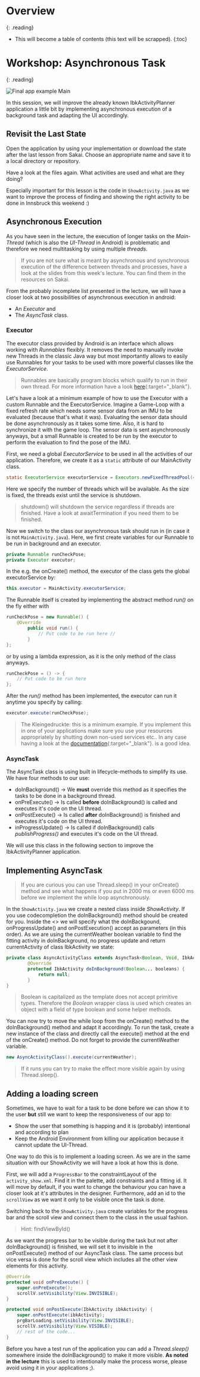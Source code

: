 # Overview
{: .reading}

* This will become a table of contents (this text will be scrapped).
{:toc}

# Workshop: Asynchronous Task
{: .reading}

![Final app example Main](../../assets/img/006_AsyncTask/AllScreens.png)


In this session, we will improve the already known IbkActivityPlanner application a little bit by implementing asynchronous execution of a background task and adapting the UI accordingly.

## Revisit the Last State

Open the application by using your implementation or download the state after the last lesson from Sakai.
Choose an appropriate name and save it to a local directory or repository.

Have a look at the files again.
What activities are used and what are they doing?

Especially important for this lesson is the code in `ShowActivity.java` as we want to improve the process of finding and showing the right activity to be done in Innsbruck this weekend :)

## Asynchronous Execution

As you have seen in the lecture, the execution of longer tasks on the *Main-Thread* (which is also the *UI-Thread* in Android) is problematic and therefore we need multitasking by using multiple *threads*.

>If you are not sure what is meant by asynchronous and synchronous execution of the difference between threads and processes, have a look at the slides from this week\'s lecture. You can find them in the resources on Sakai.

From the probably incomplete list presented in the lecture, we will have a closer look at two possibilities of asynchronous execution in android:
- An *Executor* and
- The *AsyncTask* class.

### Executor

The executor class provided by Android is an interface which allows working with *Runnables* flexibly. It removes the need to manually invoke new Threads in the classic Java way but most importantly allows to easily use Runnables for your tasks to be used with more powerful classes like the *ExecutorService*.
>Runnables are basically program blocks which qualify to run in their own thread. For more information have a look [here](https://developer.android.com/reference/java/lang/Runnable){:target="_blank"}.

Let\'s have a look at a minimum example of how to use the Executor with a custom Runnable and the ExecutorService. Imagine a Game-Loop with a fixed refresh rate which needs some sensor data from an IMU to be evaluated (because that\'s what it was). Evaluating the sensor data should be done asynchronously as it takes some time. Also, it is hard to synchronize it with the game loop. The sensor data is sent asynchronously anyways, but a small Runnable is created to be run by the executor to perform the evaluation to find the pose of the IMU.

First, we need a global *ExecutorService* to be used in all the activities of our application. Therefore, we create it as a `static` attribute of our MainActivity class.

````Java
static ExecutorService executorService = Executors.newFixedThreadPool(4);
````
Here we specify the number of threads which will be available. As the size is fixed, the threads exist until the service is shutdown.
>shutdown() will shutdown the service regardless if threads are finished. Have a look at awaitTermination if you need them to be finished.

Now we switch to the class our asynchronous task should run in (in case it is not `MainActivity.java`). Here, we first create variables for our Runnable to be run in background and an executor.
````Java
private Runnable runCheckPose;
private Executor executor;
````
In the e.g. the onCreate() method, the executor of the class gets the global executorService by:
````Java
this.executor = MainActivity.executorService;
````

The Runnable itself is created by implementing the abstract method *run()* on the fly either with
````Java
runCheckPose = new Runnable() {
	@Override
		public void run() {
			// Put code to be run here //
		}
};
````
or by using a lambda expression, as it is the only method of the class anyways.

````Java
runCheckPose = () -> {
	// Put code to be run here
};
````

After the *run()* method has been implemented, the executor can run it anytime you specify by calling:
````Java
executor.execute(runCheckPose);
````

>The Kleingedruckte: this is a minimum example. If you implement this in one of your applications make sure you use your resources appropriately by shutting down non-used services etc.. In any case having a look at the [documentation](https://developer.android.com/reference/java/util/concurrent/ExecutorService#submit(java.util.concurrent.Callable%3CT%3E)){:target="_blank"}. is a good idea.

### AsyncTask

The AsyncTask class is using built in lifecycle-methods to simplify its use. We have four methods to our use:
- doInBackground() -> We **must** override this method as it specifies the tasks to be done in a background thread.
- onPreExecute() -> Is called **before** doInBackground() is called and executes it\'s code on the UI thread.
- onPostExecute() -> Is called **after** doInBackground() is finished and executes it\'s code on the UI thread.
- inProgressUpdate() -> Is called if doInBackground() calls *publishProgress()* and executes it\'s code on the UI thread.

We will use this class in the following section to improve the IbkActivityPlanner application.

## Implementing AsyncTask

>If you are curious you can use Thread.sleep() in your onCreate() method and see what happens if you put in 2000 ms or even 6000 ms before we implement the while loop asynchronously.

In the `ShowActivity.java` we create a nested class inside *ShowActivity*. If you use codecompletion the doInBackground() method should be created for you. Inside the <> we will specify what the doInBackgound, onProgressUpdate() and onPostExecution() accept as parameters (in this order). As we are using the currentWeather boolean variable to find the fitting activity in doInBackground, no progress update and return currentActivity of class IbkActivity we state:
````Java
private class AsyncActivityClass extends AsyncTask<Boolean, Void, IbkActivity> {
        @Override
        protected IbkActivity doInBackground(Boolean... booleans) {
            return null;
        }
}
`````
>Boolean is capitalized as the template does not accept primitive types. Therefore the *Boolean* wrapper class is used which creates an object with a field of type boolean and some helper methods.

You can now try to move the while loop from the onCreate() method to the doInBackground() method and adapt it accordingly. To run the task, create a new instance of the class and directly call the execute() method at the end of the onCreate() method. Do not forget to provide the currentWeather variable.
````Java
new AsyncActivityClass().execute(currentWeather);
````

>If it runs you can try to make the effect more visible again by using Thread.sleep().

## Adding a loading screen

Sometimes, we have to wait for a task to be done before we can show it to the user **but** still we want to keep the responsiveness of our app to:
- Show the user that something is happing and it is (probably) intentional and according to plan
- Keep the Android Environment from killing our application because it cannot update the UI-Thread.

One way to do this is to implement a loading screen. As we are in the same situation with our ShowActivity we will have a look at how this is done.

First, we will add a `ProgressBar` to the constraintLayout of the `activity_show.xml`. Find it in the palette, add constraints and a fitting id. It will move by default, if you want to change the behaviour you can have a closer look at it\'s attributes in the designer. Furthermore, add an id to the `scrollView` as we want it only to be visible once the task is done.

Switching back to the `ShowActivity.java` create variables for the progress bar and the scroll view and connect them to the class in the usual fashion.
>Hint: findViewById()

As we want the progress bar to be visible during the task but not after doInBackground() is finished, we will set it to invisible in the onPostExecute() method of our AsyncTask class. The same process but vice versa is done for the scroll view which includes all the other view elements for this activity.
````Java
@Override
protected void onPreExecute() {
	super.onPreExecute();
	scrollV.setVisibility(View.INVISIBLE);
}

protected void onPostExecute(IbkActivity ibkActivity) {
	super.onPostExecute(ibkActivity);
	prgBarLoading.setVisibility(View.INVISIBLE);
	scrollV.setVisibility(View.VISIBLE);
	// rest of the code...
}
````

Before you have a test run of the application you can add a *Thread.sleep()* somewhere inside the doInBackground() to make it more visible. **As noted in the lecture** this is used to intentionally make the process worse, please avoid using it in your applications ;).
